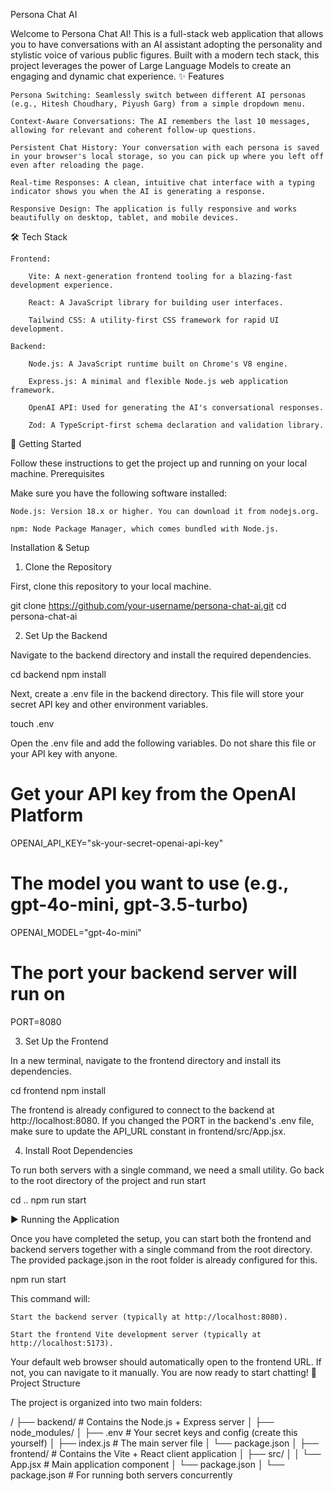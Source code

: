 Persona Chat AI

Welcome to Persona Chat AI! This is a full-stack web application that allows you to have conversations with an AI assistant adopting the personality and stylistic voice of various public figures. Built with a modern tech stack, this project leverages the power of Large Language Models to create an engaging and dynamic chat experience.
✨ Features

    Persona Switching: Seamlessly switch between different AI personas (e.g., Hitesh Choudhary, Piyush Garg) from a simple dropdown menu.

    Context-Aware Conversations: The AI remembers the last 10 messages, allowing for relevant and coherent follow-up questions.

    Persistent Chat History: Your conversation with each persona is saved in your browser's local storage, so you can pick up where you left off even after reloading the page.

    Real-time Responses: A clean, intuitive chat interface with a typing indicator shows you when the AI is generating a response.

    Responsive Design: The application is fully responsive and works beautifully on desktop, tablet, and mobile devices.

🛠️ Tech Stack

    Frontend:

        Vite: A next-generation frontend tooling for a blazing-fast development experience.

        React: A JavaScript library for building user interfaces.

        Tailwind CSS: A utility-first CSS framework for rapid UI development.

    Backend:

        Node.js: A JavaScript runtime built on Chrome's V8 engine.

        Express.js: A minimal and flexible Node.js web application framework.

        OpenAI API: Used for generating the AI's conversational responses.

        Zod: A TypeScript-first schema declaration and validation library.

🚀 Getting Started

Follow these instructions to get the project up and running on your local machine.
Prerequisites

Make sure you have the following software installed:

    Node.js: Version 18.x or higher. You can download it from nodejs.org.

    npm: Node Package Manager, which comes bundled with Node.js.

Installation & Setup

1. Clone the Repository

First, clone this repository to your local machine.

git clone https://github.com/your-username/persona-chat-ai.git
cd persona-chat-ai

2. Set Up the Backend

Navigate to the backend directory and install the required dependencies.

cd backend
npm install

Next, create a .env file in the backend directory. This file will store your secret API key and other environment variables.

touch .env

Open the .env file and add the following variables. Do not share this file or your API key with anyone.

# Get your API key from the OpenAI Platform
OPENAI_API_KEY="sk-your-secret-openai-api-key"

# The model you want to use (e.g., gpt-4o-mini, gpt-3.5-turbo)
OPENAI_MODEL="gpt-4o-mini"

# The port your backend server will run on
PORT=8080

3. Set Up the Frontend

In a new terminal, navigate to the frontend directory and install its dependencies.

cd frontend
npm install

The frontend is already configured to connect to the backend at http://localhost:8080. If you changed the PORT in the backend's .env file, make sure to update the API_URL constant in frontend/src/App.jsx.

4. Install Root Dependencies

To run both servers with a single command, we need a small utility. Go back to the root directory of the project and run start

cd ..
npm run start

▶️ Running the Application

Once you have completed the setup, you can start both the frontend and backend servers together with a single command from the root directory. The provided package.json in the root folder is already configured for this.

npm run start

This command will:

    Start the backend server (typically at http://localhost:8080).

    Start the frontend Vite development server (typically at http://localhost:5173).

Your default web browser should automatically open to the frontend URL. If not, you can navigate to it manually. You are now ready to start chatting!
📁 Project Structure

The project is organized into two main folders:

/
├── backend/         # Contains the Node.js + Express server
│   ├── node_modules/
│   ├── .env         # Your secret keys and config (create this yourself)
│   ├── index.js     # The main server file
│   └── package.json
│
├── frontend/        # Contains the Vite + React client application
│   ├── src/
│   │   └── App.jsx  # Main application component
│   └── package.json
│
└── package.json     # For running both servers concurrently

